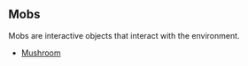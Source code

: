  ## Mobs

 Mobs are interactive objects that interact with the environment.  

 * [Mushroom](Mushroom.md)
